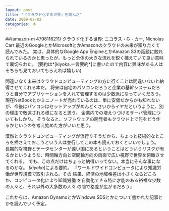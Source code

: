 ```yaml
---
layout: post
title: "『クラウド化する世界』を読んだ"
date: 2009-02-02
categories: 本
---
```

 ##(amazon-m 4798116211) クラウド化する世界: ニコラス・G・カー, Nicholas Carr
最近のGoogleとかMicrosoftとかAmazonのクラウドの未来が知りたくて読んでみた。
実は、具体的なGoogle App EngineとかAmazon S3の話題に触れられているのかと思ったが、もっと全体の大きな流れを鋭く捕えていて良い意味で裏切られた。
(要約は*[kiyoka.一言要約*]に書いたので内容に興味がある人はそちらも見ておいてもらえれば嬉しい)

間違いなく未来はクラウドコンピューティングの方に行くことは間違いないと納得させてくれる本だ。
将来は自宅のパソコンだろうと企業の基幹システムだろうと自分でアプリケーションを入れて管理するのは少数派になっていくだろう。
現在NetBookとかミニノートが売れているのは、単に安価だからかも知れないが、今後はパソコンはセットアップがめんどくさいからイヤだというように、別の理由で敬遠される様になると思う。
企業内での増えつづけるサーバ管理についてもしかり。
そうなると、ソフトウェアの開発者もクラウド上で何をどう作るかというのを考え始めた方がいいと思う。

漠然とクラウドコンピューティングが流行りそうだから、ちょっと技術的なところを押さえておこうという人は並行してこの本も読んでおくといいでしょう。
長期的な視野とデータセンターが遠い国にあるということはどういうリスクが有るかというような、時間軸方向と空間軸方向の両面で広い視野で世界を俯瞰させてくれる。
でも、この点だけはちょっと納得いってない。本当にそんな事になるのかな。
 *[kiyoka*]による要約。
 『ワールドワイドコンピュータにより知識労働が世界規模で取引される。その
 結果、経済の地域格差は小さくなるどころか、コンピュータ化により知識労働
 を自動化できる特に才能のある裕福な少数の人々と、それ以外の大多数の人々
 の間で格差が広がるだろう』

これからは、Amazon DynamoとかWindows SDSとかについて書かれた記事とかを読んでいく予定。

